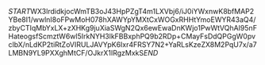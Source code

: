 $START$WX3lrdidkjocWmTB3oJ43HpPZgT4m1LXVbj6/iJ0iYWxnwK8bfMAP2YBe8I1/wwlnI8oFPwMoH078hXAWYpYMXtCxWOGxRHHtYmoEWYR43aQ4/zbyCTIqMbYxLX+zXHKg9juXiaSWgN2Qx6ewEwaDnKWjo1PwWtVQhAI95nFHateogsfScmztW6wl5IrkNYH3lkFBBxphPQ9b2RDp+CMayFsDdQPGgW0pvclbX/nLdKP2tiRtZoVIRULJAVYpK6Ixr4FRSY7N2+YaRLsKzeZX8M2PqU7x/a7LMBN9YL9PXXghMtCF/OJkrX1IRgzMxkS$END$